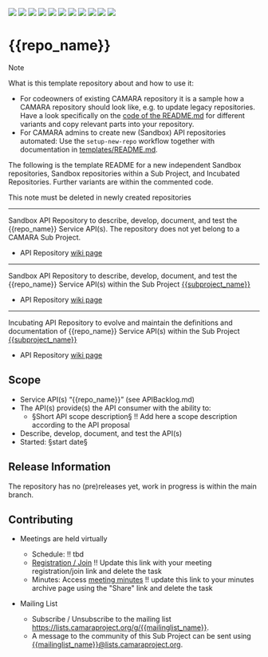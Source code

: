<a href="https://github.com/camaraproject/{{repo_name}}/commits/" title="Last Commit"><img src="https://img.shields.io/github/last-commit/camaraproject/{{repo_name}}?style=plastic"></a>
<a href="https://github.com/camaraproject/{{repo_name}}/issues" title="Open Issues"><img src="https://img.shields.io/github/issues/camaraproject/{{repo_name}}?style=plastic"></a>
<a href="https://github.com/camaraproject/{{repo_name}}/pulls" title="Open Pull Requests"><img src="https://img.shields.io/github/issues-pr/camaraproject/{{repo_name}}?style=plastic"></a>
<a href="https://github.com/camaraproject/{{repo_name}}/graphs/contributors" title="Contributors"><img src="https://img.shields.io/github/contributors/camaraproject/{{repo_name}}?style=plastic"></a>
<a href="https://github.com/camaraproject/{{repo_name}}" title="Repo Size"><img src="https://img.shields.io/github/repo-size/camaraproject/{{repo_name}}?style=plastic"></a>
<a href="https://github.com/camaraproject/{{repo_name}}/blob/main/LICENSE" title="License"><img src="https://img.shields.io/badge/License-Apache%202.0-green.svg?style=plastic"></a>
<a href="https://github.com/camaraproject/{{repo_name}}/releases/latest" title="Latest Release"><img src="https://img.shields.io/github/release/camaraproject/{{repo_name}}?style=plastic"></a>
<a href="https://github.com/camaraproject/Governance/blob/main/ProjectStructureAndRoles.md" title="Sandbox API Repository"><img src="https://img.shields.io/badge/Sandbox%20API%20Repository-yellow?style=plastic"></a>
<a href="https://github.com/camaraproject/Governance/blob/main/ProjectStructureAndRoles.md" title="Incubating API Repository"><img src="https://img.shields.io/badge/Incubating%20API%20Repository-green?style=plastic"></a>
<a href="https://github.com/camaraproject/Governance/blob/main/ProjectStructureAndRoles.md" title="Graduated API Repository"><img src="https://img.shields.io/badge/Graduated%20API%20Repository-silver?style=plastic"></a>
<a href="https://github.com/camaraproject/Governance/blob/main/ProjectStructureAndRoles.md" title="Working Group"><img src="https://img.shields.io/badge/Working%20Group-red?style=plastic"></a>
<!-- Choose one of the above four alternative badges and then delete this task -->

# {{repo_name}}

> [!NOTE]
> What is this template repository about and how to use it:
>
> * For codeowners of existing CAMARA repository it is a sample how a CAMARA repository should look like, e.g. to update legacy repositories. Have a look specifically on the [code of the README.md](https://github.com/camaraproject/Template_API_Repository/blob/main/README.md?plain=1) for different variants and copy relevant parts into your repository.
> * For CAMARA admins to create new (Sandbox) API repositories automated: Use the `setup-new-repo` workflow together with documentation in [templates/README.md](templates/README.md).
>
> The following is the template README for a new independent Sandbox repositories, Sandbox repositories within a Sub Project, and Incubated Repositories. Further variants are within the commented code.
>
> This note must be deleted in newly created repositories

---
<!-- Choose one of the following alternatives and then delete this task -->

<!-- Alternative for new, independent Sandbox API Repositories. Choose the "Sandbox" badge above -->
Sandbox API Repository to describe, develop, document, and test the {{repo_name}} Service API(s). The repository does not yet belong to a CAMARA Sub Project.

* API Repository [wiki page]({{repo_wiki_page}})

---
<!-- Alternative for Sandbox API Repositories within the context of an existing Sub Project. Choose the "Sandbox" badge above -->

Sandbox API Repository to describe, develop, document, and test the {{repo_name}} Service API(s) within the Sub Project [{{subproject_name}}]({{subproject_wiki_page}})

* API Repository [wiki page]({{repo_wiki_page}})

---
<!-- Alternative for Incubating API Repositories (always part of Sub Project, potentially created as part of the Incubation). Choose the "Incubating" badge. Change the repository topic to "incubating-api-repository" --> 

Incubating API Repository to evolve and maintain the definitions and documentation of {{repo_name}} Service API(s) within the Sub Project [{{subproject_name}}]({{subproject_wiki_page}})

* API Repository [wiki page]({{repo_wiki_page}})

<!-- for Graduation of an API Repository replace "Incubating" with "Graduated" and don't forget to exchange the badge :-) -->

<!-- Alternative if the repository will be used for a working group - in this case further points, e.g. the scope, of this template need to be adapted:

Repository for xxx of the {{subproject_name}} Working Group"

* Working Group [wiki home page]({{repo_wiki_page}}) 

-->

## Scope

* Service API(s) “{{repo_name}}” (see APIBacklog.md) 
* The API(s) provide(s) the API consumer with the ability to:  
  * §Short API scope description§ !! Add here a scope description according to the API proposal
* Describe, develop, document, and test the API(s)
* Started: §start date§
<!-- * Incubating stage since: {{incubation date}} --> 

## Release Information

The repository has no (pre)releases yet, work in progress is within the main branch.
<!-- Optional: an explicit listing of the latest (pre-)release with additional information, e.g. links to the API definitions -->
<!-- In addition use/uncomment one or multiple the following alternative options when becoming applicable -->
<!-- Pre-releases of this sub project are available in https://github.com/camaraproject/{{repo_name}}/releases -->
<!-- The latest public release is available here: https://github.com/camaraproject/{{repo_name}}/releases/latest -->
<!-- For changes see [CHANGELOG.md](https://github.com/camaraproject/{{repo_name}}/blob/main/CHANGELOG.md) -->

## Contributing

* Meetings are held virtually <!-- for new, independent Sandbox API repositories request a meeting link from the LF admin team or replace the information with the existing meeting information of the Sub Project -->

  * Schedule: !! tbd
  * [Registration / Join](https://zoom-lfx.platform.linuxfoundation.org/meetings/telcoapi) !! Update this link with your meeting registration/join link and delete the task
  * Minutes: Access [meeting minutes]({{repo_wiki_page}}) !! update this link to your minutes archive page using the "Share" link and delete the task
* Mailing List
  <!-- Note: the `mailinglistname` is either already existing (for API Repositories within a Sub Projects) or will be created by the CAMARA Admin Team. -->
  * Subscribe / Unsubscribe to the mailing list <https://lists.camaraproject.org/g/{{mailinglist_name}}>.
  * A message to the community of this Sub Project can be sent using <{{mailinglist_name}}@lists.camaraproject.org>.
